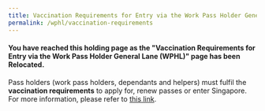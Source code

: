 ```yaml
---
title: Vaccination Requirements for Entry via the Work Pass Holder General Lane (WPHL)
permalink: /wphl/vaccination-requirements
---
```


#### You have reached this holding page as the "Vaccination Requirements for Entry via the Work Pass Holder General Lane (WPHL)" page has been Relocated. 

Pass holders (work pass holders, dependants and helpers) must fulfil the <b>vaccination requirements</b> to apply for, renew passes or enter Singapore. For more information, please refer to <a href="www.mom.gov.sg/vac-reqmts">this link</a>.
